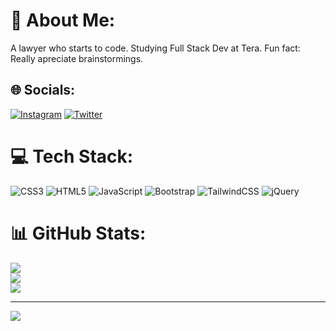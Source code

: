 # 💫 About Me:
A lawyer who starts to code.
Studying Full Stack Dev at Tera.
Fun fact: Really apreciate brainstormings.

## 🌐 Socials:
[![Instagram](https://img.shields.io/badge/Instagram-%23E4405F.svg?logo=Instagram&logoColor=white)](https://instagram.com/llucasoliva) [![Twitter](https://img.shields.io/badge/Twitter-%231DA1F2.svg?logo=Twitter&logoColor=white)](https://twitter.com/llucasoliva) 

# 💻 Tech Stack:
![CSS3](https://img.shields.io/badge/css3-%231572B6.svg?style=flat-square&logo=css3&logoColor=white) ![HTML5](https://img.shields.io/badge/html5-%23E34F26.svg?style=flat-square&logo=html5&logoColor=white) ![JavaScript](https://img.shields.io/badge/javascript-%23323330.svg?style=flat-square&logo=javascript&logoColor=%23F7DF1E) ![Bootstrap](https://img.shields.io/badge/bootstrap-%23563D7C.svg?style=flat-square&logo=bootstrap&logoColor=white) ![TailwindCSS](https://img.shields.io/badge/tailwindcss-%2338B2AC.svg?style=flat-square&logo=tailwind-css&logoColor=white) ![jQuery](https://img.shields.io/badge/jquery-%230769AD.svg?style=flat-square&logo=jquery&logoColor=white)
# 📊 GitHub Stats:
![](https://github-readme-stats.vercel.app/api?username=llucasoliva&theme=vue-dark&hide_border=false&include_all_commits=true&count_private=false)<br/>
![](https://github-readme-streak-stats.herokuapp.com/?user=llucasoliva&theme=vue-dark&hide_border=false)<br/>
![](https://github-readme-stats.vercel.app/api/top-langs/?username=llucasoliva&theme=vue-dark&hide_border=false&include_all_commits=true&count_private=false&layout=compact)

---
[![](https://visitcount.itsvg.in/api?id=llucasoliva&icon=0&color=0)](https://visitcount.itsvg.in)

<!-- Proudly created with GPRM ( https://gprm.itsvg.in ) -->
